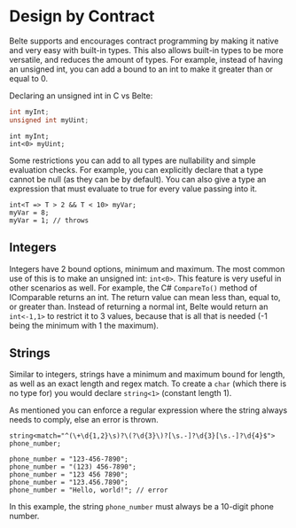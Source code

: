 # Design by Contract

Belte supports and encourages contract programming by making it native and very easy with built-in types. This also
allows built-in types to be more versatile, and reduces the amount of types. For example, instead of having an unsigned
int, you can add a bound to an int to make it greater than or equal to 0.

Declaring an unsigned int in C vs Belte:

```cpp
int myInt;
unsigned int myUint;
```

```belte
int myInt;
int<0> myUint;
```

Some restrictions you can add to all types are nullability and simple evaluation checks. For example, you can explicitly
declare that a type cannot be null (as they can be by default). You can also give a type an expression that must
evaluate to true for every value passing into it.

```belte
int<T => T > 2 && T < 10> myVar;
myVar = 8;
myVar = 1; // throws
```

## Integers

Integers have 2 bound options, minimum and maximum. The most common use of this is to make an unsigned int: `int<0>`.
This feature is very useful in other scenarios as well. For example, the C# `CompareTo()` method of IComparable returns
an int. The return value can mean less than, equal to, or greater than. Instead of returning a normal int, Belte would
return an `int<-1,1>` to restrict it to 3 values, because that is all that is needed (-1 being the minimum with 1 the
maximum).

## Strings

Similar to integers, strings have a minimum and maximum bound for length, as well as an exact length and regex match. To
create a `char` (which there is no type for) you would declare `string<1>` (constant length 1).

As mentioned you can enforce a regular expression where the string always needs to comply, else an error is thrown.

```belte
string<match="^(\+\d{1,2}\s)?\(?\d{3}\)?[\s.-]?\d{3}[\s.-]?\d{4}$"> phone_number;

phone_number = "123-456-7890";
phone_number = "(123) 456-7890";
phone_number = "123 456 7890";
phone_number = "123.456.7890";
phone_number = "Hello, world!"; // error
```

In this example, the string `phone_number` must always be a 10-digit phone number.
